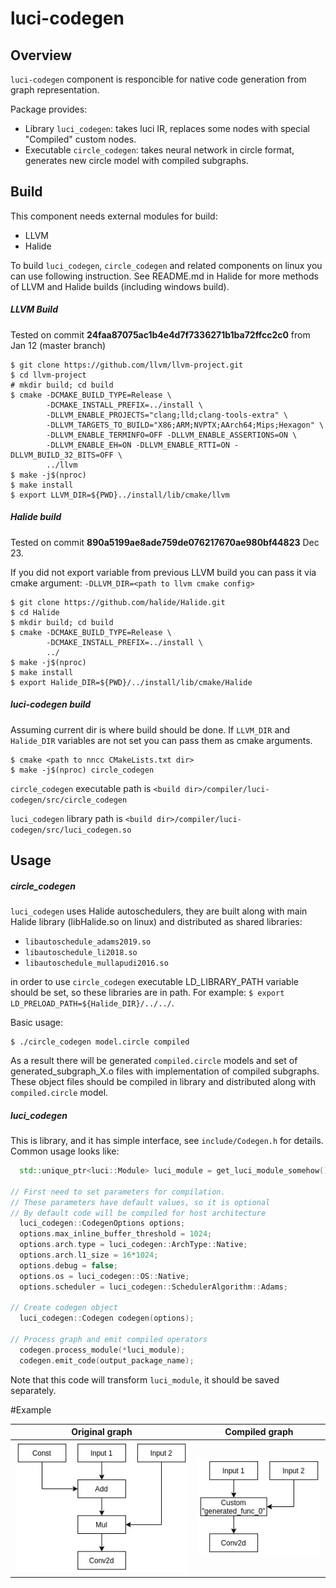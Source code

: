 # luci-codegen

## Overview

`luci-codegen` component is responcible for native code generation from graph representation.

Package provides:
- Library `luci_codegen`: takes luci IR, replaces some nodes with special "Compiled" custom nodes.
- Executable `circle_codegen`: takes neural network in circle format, generates new circle model with compiled subgraphs. 

## Build

This component needs external modules for build:
- LLVM
- Halide

To build `luci_codegen`, `circle_codegen` and related components on linux you can use following instruction.
See README.md in Halide for more methods of LLVM and Halide builds (including windows build).

##### LLVM Build

Tested on commit **24faa87075ac1b4e4d7f7336271b1ba72ffcc2c0** from Jan 12 (master branch)

```
$ git clone https://github.com/llvm/llvm-project.git
$ cd llvm-project
# mkdir build; cd build
$ cmake -DCMAKE_BUILD_TYPE=Release \
        -DCMAKE_INSTALL_PREFIX=../install \
        -DLLVM_ENABLE_PROJECTS="clang;lld;clang-tools-extra" \
        -DLLVM_TARGETS_TO_BUILD="X86;ARM;NVPTX;AArch64;Mips;Hexagon" \
        -DLLVM_ENABLE_TERMINFO=OFF -DLLVM_ENABLE_ASSERTIONS=ON \
        -DLLVM_ENABLE_EH=ON -DLLVM_ENABLE_RTTI=ON -DLLVM_BUILD_32_BITS=OFF \
        ../llvm
$ make -j$(nproc)
$ make install
$ export LLVM_DIR=${PWD}../install/lib/cmake/llvm

```

##### Halide build

Tested on commit **890a5199ae8ade759de076217670ae980bf44823** Dec 23.

If you did not export variable from previous LLVM build you can pass it via cmake argument: `-DLLVM_DIR=<path to llvm cmake config>` 

```
$ git clone https://github.com/halide/Halide.git
$ cd Halide
$ mkdir build; cd build
$ cmake -DCMAKE_BUILD_TYPE=Release \
        -DCMAKE_INSTALL_PREFIX=../install \
        ../
$ make -j$(nproc)
$ make install
$ export Halide_DIR=${PWD}/../install/lib/cmake/Halide
```

##### luci-codegen build

Assuming current dir is where build should be done.
If `LLVM_DIR` and `Halide_DIR` variables are not set you can pass them as cmake arguments.

```
$ cmake <path to nncc CMakeLists.txt dir>
$ make -j$(nproc) circle_codegen
```

`circle_codegen` executable path is `<build dir>/compiler/luci-codegen/src/circle_codegen`

`luci_codegen` library path is `<build dir>/compiler/luci-codegen/src/luci_codegen.so`

## Usage

##### circle_codegen

`luci_codegen` uses Halide autoschedulers, they are built along with main Halide library (libHalide.so on linux)
and distributed as shared libraries:
- `libautoschedule_adams2019.so`
- `libautoschedule_li2018.so`
- `libautoschedule_mullapudi2016.so`

in order to use `circle_codegen` executable LD_LIBRARY_PATH variable should be set, so these libraries are in path. For example: `$ export LD_PRELOAD_PATH=${Halide_DIR}/../../`.

Basic usage:

```
$ ./circle_codegen model.circle compiled
```

As a result there will be generated `compiled.circle` models and set of generated_subgraph_X.o files with implementation of compiled subgraphs.
These object files should be compiled in library and distributed along with `compiled.circle` model.

##### luci_codegen

This is library, and it has simple interface, see `include/Codegen.h` for details.
Common usage looks like:
```c++
  std::unique_ptr<luci::Module> luci_module = get_luci_module_somehow();

// First need to set parameters for compilation.
// These parameters have default values, so it is optional
// By default code will be compiled for host architecture
  luci_codegen::CodegenOptions options;
  options.max_inline_buffer_threshold = 1024;
  options.arch.type = luci_codegen::ArchType::Native;
  options.arch.l1_size = 16*1024;
  options.debug = false;
  options.os = luci_codegen::OS::Native;
  options.scheduler = luci_codegen::SchedulerAlgorithm::Adams;

// Create codegen object
  luci_codegen::Codegen codegen(options);

// Process graph and emit compiled operators
  codegen.process_module(*luci_module);
  codegen.emit_code(output_package_name);

```

Note that this code will transform `luci_module`, it should be saved separately.

#Example

Original graph | Compiled graph
-------------- | --------------
![example_graph_original](docs/example_graph_original.jpg) | ![example_graph_compiled](docs/example_graph_compiled.jpg) 